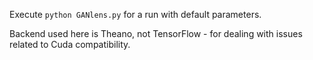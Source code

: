 Execute `python GANlens.py` for a run with default parameters.

Backend used here is Theano, not TensorFlow - for dealing with issues related to Cuda compatibility. 

